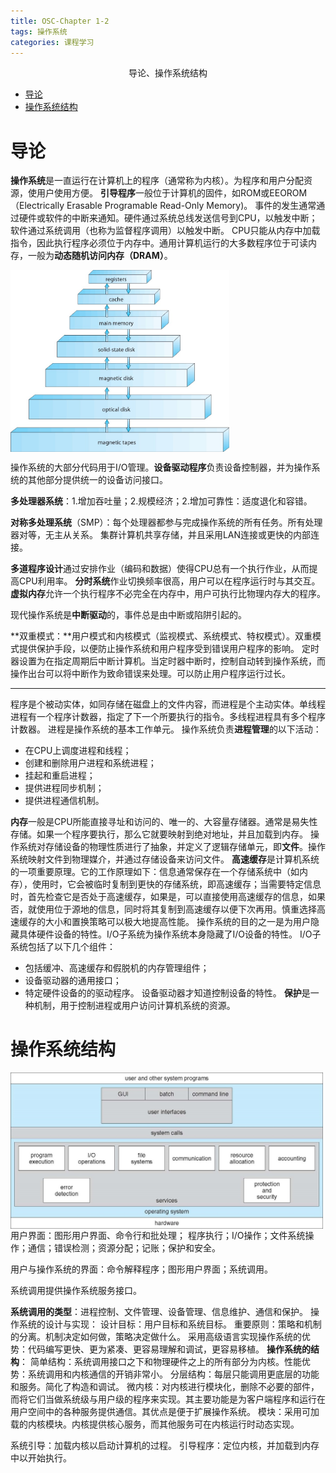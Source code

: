 ```yaml
---
title: OSC-Chapter 1-2
tags: 操作系统
categories: 课程学习
---
```


<font face="微软雅黑"></font>
<center>导论、操作系统结构 </center>

<!-- more -->

<!-- TOC -->

- [导论](#%e5%af%bc%e8%ae%ba)
- [操作系统结构](#%e6%93%8d%e4%bd%9c%e7%b3%bb%e7%bb%9f%e7%bb%93%e6%9e%84)

<!-- /TOC -->
# 导论
**操作系统**是一直运行在计算机上的程序（通常称为内核）。为程序和用户分配资源，使用户使用方便。
**引导程序**一般位于计算机的固件，如ROM或EEOROM（Electrically Erasable Programable Read-Only Memory)。
事件的发生通常通过硬件或软件的中断来通知。硬件通过系统总线发送信号到CPU，以触发中断；软件通过系统调用（也称为监督程序调用）以触发中断。
CPU只能从内存中加载指令，因此执行程序必须位于内存中。通用计算机运行的大多数程序位于可读内存，一般为**动态随机访问内存（DRAM）**。

 <img  src="https://raw.githubusercontent.com/tiandaochouqin1/Sources/main/images/StorageDevices.jpg" alt="存储设备结构" width=350   align=center >  
  
操作系统的大部分代码用于I/O管理。**设备驱动程序**负责设备控制器，并为操作系统的其他部分提供统一的设备访问接口。

**多处理器系统**：1.增加吞吐量；2.规模经济；2.增加可靠性：适度退化和容错。

**对称多处理系统**（SMP）：每个处理器都参与完成操作系统的所有任务。所有处理器对等，无主从关系。
集群计算机共享存储，并且采用LAN连接或更快的内部连接。

**多道程序设计**通过安排作业（编码和数据）使得CPU总有一个执行作业，从而提高CPU利用率。
**分时系统**作业切换频率很高，用户可以在程序运行时与其交互。
**虚拟内存**允许一个执行程序不必完全在内存中，用户可执行比物理内存大的程序。

现代操作系统是**中断驱动**的，事件总是由中断或陷阱引起的。

**双重模式：**用户模式和内核模式（监视模式、系统模式、特权模式）。双重模式提供保护手段，以便防止操作系统和用户程序受到错误用户程序的影响。
定时器设置为在指定周期后中断计算机。当定时器中断时，控制自动转到操作系统，而操作出台可以将中断作为致命错误来处理。可以防止用户程序运行过长。
***
程序是个被动实体，如同存储在磁盘上的文件内容，而进程是个主动实体。单线程进程有一个程序计数器，指定了下一个所要执行的指令。多线程进程具有多个程序计数器。
进程是操作系统的基本工作单元。
操作系统负责**进程管理**的以下活动：
* 在CPU上调度进程和线程；
* 创建和删除用户进程和系统进程；
* 挂起和重启进程；
* 提供进程同步机制；
* 提供进程通信机制。

**内存**一般是CPU所能直接寻址和访问的、唯一的、大容量存储器。通常是易失性存储。如果一个程序要执行，那么它就要映射到绝对地址，并且加载到内存。
操作系统对存储设备的物理性质进行了抽象，并定义了逻辑存储单元，即**文件**。操作系统映射文件到物理媒介，并通过存储设备来访问文件。
**高速缓存**是计算机系统的一项重要原理。它的工作原理如下：信息通常保存在一个存储系统中（如内存），使用时，它会被临时复制到更快的存储系统，即高速缓存；当需要特定信息时，首先检查它是否处于高速缓存，如果是，可以直接使用高速缓存的信息，如果否，就使用位于源地的信息，同时将其复制到高速缓存以便下次再用。慎重选择高速缓存的大小和置换策略可以极大地提高性能。
操作系统的目的之一是为用户隐藏具体硬件设备的特性。I/O子系统为操作系统本身隐藏了I/O设备的特性。
I/O子系统包括了以下几个组件：
* 包括缓冲、高速缓存和假脱机的内存管理组件；
* 设备驱动器的通用接口；
* 特定硬件设备的的驱动程序。
设备驱动器才知道控制设备的特性。
**保护**是一种机制，用于控制进程或用户访问计算机系统的资源。

# 操作系统结构
 
 <img  src="https://raw.githubusercontent.com/tiandaochouqin1/Sources/main/images/SysSevice.jpg" alt="操作系统服务" width=500   align=center > 
用户界面：图形用户界面、命令行和批处理；
程序执行；I/O操作；文件系统操作；通信；错误检测；资源分配；记账；保护和安全。

用户与操作系统的界面：命令解释程序；图形用户界面；系统调用。

系统调用提供操作系统服务接口。

**系统调用的类型**：进程控制、文件管理、设备管理、信息维护、通信和保护。
操作系统的设计与实现：
设计目标：用户目标和系统目标。
重要原则：策略和机制的分离。机制决定如何做，策略决定做什么。
采用高级语言实现操作系统的优势：代码编写更快、更为紧凑、更容易理解和调试，更容易移植。
**操作系统的结构**：
简单结构：系统调用接口之下和物理硬件之上的所有部分为内核。性能优势：系统调用和内核通信的开销非常小。
分层结构：每层只能调用更底层的功能和服务。简化了构造和调试。
微内核：对内核进行模块化，删除不必要的部件，而将它们当做系统级与用户级的程序来实现。其主要功能是为客户端程序和运行在用户空间中的各种服务提供通信。其优点是便于扩展操作系统。
模块：采用可加载的内核模块。内核提供核心服务，而其他服务可在内核运行时动态实现。

系统引导：加载内核以启动计算机的过程。
引导程序：定位内核，并加载到内存中以开始执行。
